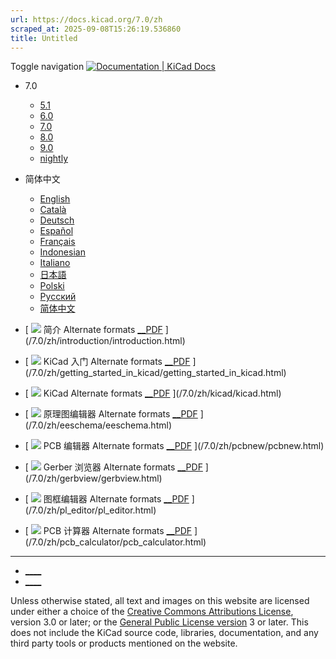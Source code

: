 ```yaml
---
url: https://docs.kicad.org/7.0/zh
scraped_at: 2025-09-08T15:26:19.536860
title: Untitled
---
```


Toggle navigation [ ![Documentation | KiCad](/img/kicad_logo_small.png) Docs ](/)

  * 7.0 
    * [ 5.1 ](/5.1)
    * [ 6.0 ](/6.0)
    * [ 7.0 ](/7.0)
    * [ 8.0 ](/8.0)
    * [ 9.0 ](/9.0)
    * [ nightly ](/master)
  * 简体中文 
    * [ English ](/7.0/en)
    * [ Català ](/7.0/ca)
    * [ Deutsch ](/7.0/de)
    * [ Español ](/7.0/es)
    * [ Français ](/7.0/fr)
    * [ Indonesian ](/7.0/id)
    * [ Italiano ](/7.0/it)
    * [ 日本語 ](/7.0/ja)
    * [ Polski ](/7.0/pl)
    * [ Русский ](/7.0/ru)
    * [ 简体中文 ](/7.0/zh)

  * [ ![](/img/guide-icons/placeholder.png) 简介 Alternate formats [__PDF](/7.0/zh/introduction/introduction.pdf) ](/7.0/zh/introduction/introduction.html)
  * [ ![](/img/guide-icons/placeholder.png) KiCad 入门 Alternate formats [__PDF](/7.0/zh/getting_started_in_kicad/getting_started_in_kicad.pdf) ](/7.0/zh/getting_started_in_kicad/getting_started_in_kicad.html)
  * [ ![](/img/guide-icons/kicad.png) KiCad Alternate formats [__PDF](/7.0/zh/kicad/kicad.pdf) ](/7.0/zh/kicad/kicad.html)
  * [ ![](/img/guide-icons/eeschema.png) 原理图编辑器 Alternate formats [__PDF](/7.0/zh/eeschema/eeschema.pdf) ](/7.0/zh/eeschema/eeschema.html)
  * [ ![](/img/guide-icons/pcbnew.png) PCB 编辑器 Alternate formats [__PDF](/7.0/zh/pcbnew/pcbnew.pdf) ](/7.0/zh/pcbnew/pcbnew.html)
  * [ ![](/img/guide-icons/gerbview.png) Gerber 浏览器 Alternate formats [__PDF](/7.0/zh/gerbview/gerbview.pdf) ](/7.0/zh/gerbview/gerbview.html)
  * [ ![](/img/guide-icons/pl_editor.png) 图框编辑器 Alternate formats [__PDF](/7.0/zh/pl_editor/pl_editor.pdf) ](/7.0/zh/pl_editor/pl_editor.html)
  * [ ![](/img/guide-icons/pcb_calculator.png) PCB 计算器 Alternate formats [__PDF](/7.0/zh/pcb_calculator/pcb_calculator.pdf) ](/7.0/zh/pcb_calculator/pcb_calculator.html)

* * *

  * [ ____ ](https://forum.kicad.info/)
  * [ ____ ](https://gitlab.com/kicad)

Unless otherwise stated, all text and images on this website are licensed
under either a choice of the [Creative Commons Attributions
License](/about/licenses/#_creative_commons_attribution_3_0_unported), version
3.0 or later; or the [General Public License
version](/about/licenses/#_gnu_general_public_license_v3) 3 or later. This
does not include the KiCad source code, libraries, documentation, and any
third party tools or products mentioned on the website.


